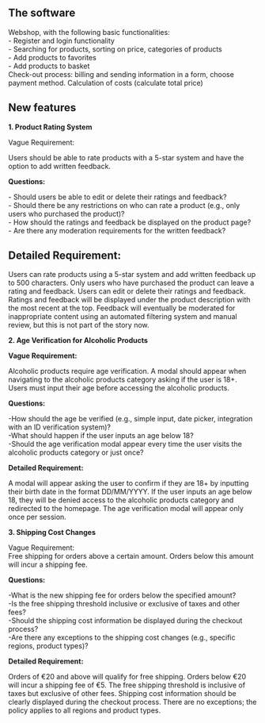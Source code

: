 <h2><b>The software</b></h2>
Webshop, with the following basic functionalities:<br>
- Register and login functionality<br>
- Searching for products, sorting on price, categories of products<br>
- Add products to favorites<br>
- Add products to basket<br>
Check-out process: billing and sending information in a form, choose payment method. Calculation of costs (calculate total price)<br>
<h2><b>New features</b></h2>
<p><b>1. Product Rating System</b></p>
<p>Vague Requirement: </p>Users should be able to rate products with a 5-star system and have the option to add written feedback.<br>
<p><b>Questions:</b></p>
- Should users be able to edit or delete their ratings and feedback?<br>
- Should there be any restrictions on who can rate a product (e.g., only users who purchased the product)?<br>
- How should the ratings and feedback be displayed on the product page?<br>
- Are there any moderation requirements for the written feedback?<br>
<h2><b>Detailed Requirement:</b></h2> Users can rate products using a 5-star system and add written feedback up to 500 characters. Only users who have purchased the product can leave a rating and feedback. Users can edit or delete their ratings and feedback. Ratings and feedback will be displayed under the product description with the most recent at the top. Feedback will eventually be moderated for inappropriate content using an automated filtering system and manual review, but this is not part of the story now.
<p><b>2. Age Verification for Alcoholic Products</b></p>
<p><b>Vague Requirement:</b></p> Alcoholic products require age verification. A modal should appear when navigating to the alcoholic products category asking if the user is 18+. Users must input their age before accessing the alcoholic products.
<p><b>Questions:</b></p>
-How should the age be verified (e.g., simple input, date picker, integration with an ID verification system)?<br>
-What should happen if the user inputs an age below 18?<br>
-Should the age verification modal appear every time the user visits the alcoholic products category or just once?<br>
<p><b>Detailed Requirement:</b></p> 
A modal will appear asking the user to confirm if they are 18+ by inputting their birth date in the format DD/MM/YYYY. If the user inputs an age below 18, they will be denied access to the alcoholic products category and redirected to the homepage. The age verification modal will appear only once per session.
<p><b>3. Shipping Cost Changes</b></p>
Vague Requirement:<br>
Free shipping for orders above a certain amount. Orders below this amount will incur a shipping fee.
<p><b>Questions:</b></p>
-What is the new shipping fee for orders below the specified amount?<br>
-Is the free shipping threshold inclusive or exclusive of taxes and other fees?<br>
-Should the shipping cost information be displayed during the checkout process?<br>
-Are there any exceptions to the shipping cost changes (e.g., specific regions, product types)?<br>
<p><b>Detailed Requirement:</b></p>
Orders of €20 and above will qualify for free shipping. Orders below €20 will incur a shipping fee of €5. The free shipping threshold is inclusive of taxes but exclusive of other fees. Shipping cost information should be clearly displayed during the checkout process. There are no exceptions; the policy applies to all regions and product types.
